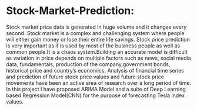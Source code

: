 # Stock-Market-Prediction:
Stock market price data is generated in huge volume and it changes every second. Stock market is a complex and challenging system where people will either gain money or lose 
their entire life savings. Stock price prediction is very important as it is used by most of the business people as well as common people.It is a chaos system.Building an accurate
model is difficult as variation in price depends on multiple factors such as news, social media data, fundamentals, production of the company,government bonds, historical price 
and country’s economics. Analysis of financial time series and prediction of future stock price values and future stock price movements have been an active area of research over 
a long period of time. In this project I have proposed ARIMA Model and a suite of Deep Learning based Regression Model(CNN) for the purpose of forecasting Tesla index values.
